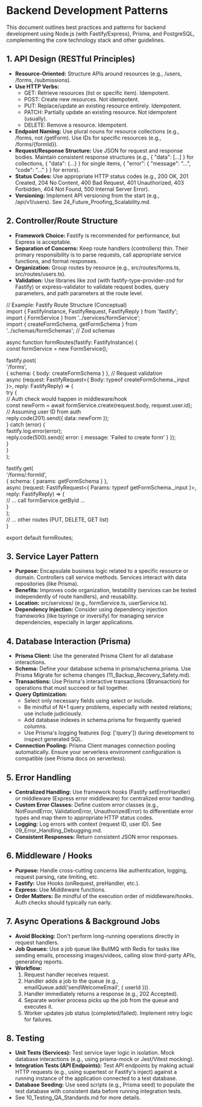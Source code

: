# __Backend Development Patterns__

This document outlines best practices and patterns for backend development using Node\.js \(with Fastify/Express\), Prisma, and PostgreSQL, complementing the core technology stack and other guidelines\.

## __1\. API Design \(RESTful Principles\)__

- __Resource\-Oriented:__ Structure APIs around resources \(e\.g\., /users, /forms, /submissions\)\.
- __Use HTTP Verbs:__
	- GET: Retrieve resources \(list or specific item\)\. Idempotent\.
	- POST: Create new resources\. Not idempotent\.
	- PUT: Replace/update an existing resource entirely\. Idempotent\.
	- PATCH: Partially update an existing resource\. Not idempotent \(usually\)\.
	- DELETE: Remove a resource\. Idempotent\.
- __Endpoint Naming:__ Use plural nouns for resource collections \(e\.g\., /forms, not /getForm\)\. Use IDs for specific resources \(e\.g\., /forms/\{formId\}\)\.
- __Request/Response Structure:__ Use JSON for request and response bodies\. Maintain consistent response structures \(e\.g\., \{ "data": \[\.\.\.\] \} for collections, \{ "data": \{\.\.\.\} \} for single items, \{ "error": \{ "message": "\.\.\.", "code": "\.\.\." \} \} for errors\)\.
- __Status Codes:__ Use appropriate HTTP status codes \(e\.g\., 200 OK, 201 Created, 204 No Content, 400 Bad Request, 401 Unauthorized, 403 Forbidden, 404 Not Found, 500 Internal Server Error\)\.
- __Versioning:__ Implement API versioning from the start \(e\.g\., /api/v1/users\)\. See 24\_Future\_Proofing\_Scalability\.md\.

## __2\. Controller/Route Structure__

- __Framework Choice:__ Fastify is recommended for performance, but Express is acceptable\.
- __Separation of Concerns:__ Keep route handlers \(controllers\) thin\. Their primary responsibility is to parse requests, call appropriate service functions, and format responses\.
- __Organization:__ Group routes by resource \(e\.g\., src/routes/forms\.ts, src/routes/users\.ts\)\.
- __Validation:__ Use libraries like zod \(with fastify\-type\-provider\-zod for Fastify\) or express\-validator to validate request bodies, query parameters, and path parameters at the route level\.

// Example: Fastify Route Structure \(Conceptual\)  
import \{ FastifyInstance, FastifyRequest, FastifyReply \} from 'fastify';  
import \{ FormService \} from '\.\./services/formService';  
import \{ createFormSchema, getFormSchema \} from '\.\./schemas/formSchemas'; // Zod schemas  
  
async function formRoutes\(fastify: FastifyInstance\) \{  
  const formService = new FormService\(\);  
  
  fastify\.post\(  
    '/forms',  
    \{ schema: \{ body: createFormSchema \} \}, // Request validation  
    async \(request: FastifyRequest<\{ Body: typeof createFormSchema\.\_input \}>, reply: FastifyReply\) => \{  
      try \{  
        // Auth check would happen in middleware/hook  
        const newForm = await formService\.create\(request\.body, request\.user\.id\); // Assuming user ID from auth  
        reply\.code\(201\)\.send\(\{ data: newForm \}\);  
      \} catch \(error\) \{  
        fastify\.log\.error\(error\);  
        reply\.code\(500\)\.send\(\{ error: \{ message: 'Failed to create form' \} \}\);  
      \}  
    \}  
  \);  
  
  fastify\.get\(  
    '/forms/:formId',  
     \{ schema: \{ params: getFormSchema \} \},  
    async \(request: FastifyRequest<\{ Params: typeof getFormSchema\.\_input \}>, reply: FastifyReply\) => \{  
       // \.\.\. call formService\.getById \.\.\.  
    \}  
  \);  
  // \.\.\. other routes \(PUT, DELETE, GET list\)  
\}  
  
export default formRoutes;  


## __3\. Service Layer Pattern__

- __Purpose:__ Encapsulate business logic related to a specific resource or domain\. Controllers call service methods\. Services interact with data repositories \(like Prisma\)\.
- __Benefits:__ Improves code organization, testability \(services can be tested independently of route handlers\), and reusability\.
- __Location:__ src/services/ \(e\.g\., formService\.ts, userService\.ts\)\.
- __Dependency Injection:__ Consider using dependency injection frameworks \(like tsyringe or inversify\) for managing service dependencies, especially in larger applications\.

## __4\. Database Interaction \(Prisma\)__

- __Prisma Client:__ Use the generated Prisma Client for all database interactions\.
- __Schema:__ Define your database schema in prisma/schema\.prisma\. Use Prisma Migrate for schema changes \(11\_Backup\_Recovery\_Safety\.md\)\.
- __Transactions:__ Use Prisma's interactive transactions \($transaction\) for operations that must succeed or fail together\.
- __Query Optimization:__
	- Select only necessary fields using select or include\.
	- Be mindful of N\+1 query problems, especially with nested relations; use include judiciously\.
	- Add database indexes in schema\.prisma for frequently queried columns\.
	- Use Prisma's logging features \(log: \['query'\]\) during development to inspect generated SQL\.
- __Connection Pooling:__ Prisma Client manages connection pooling automatically\. Ensure your serverless environment configuration is compatible \(see Prisma docs on serverless\)\.

## __5\. Error Handling__

- __Centralized Handling:__ Use framework hooks \(Fastify setErrorHandler\) or middleware \(Express error middleware\) for centralized error handling\.
- __Custom Error Classes:__ Define custom error classes \(e\.g\., NotFoundError, ValidationError, UnauthorizedError\) to differentiate error types and map them to appropriate HTTP status codes\.
- __Logging:__ Log errors with context \(request ID, user ID\)\. See 09\_Error\_Handling\_Debugging\.md\.
- __Consistent Responses:__ Return consistent JSON error responses\.

## __6\. Middleware / Hooks__

- __Purpose:__ Handle cross\-cutting concerns like authentication, logging, request parsing, rate limiting, etc\.
- __Fastify:__ Use Hooks \(onRequest, preHandler, etc\.\)\.
- __Express:__ Use Middleware functions\.
- __Order Matters:__ Be mindful of the execution order of middleware/hooks\. Auth checks should typically run early\.

## __7\. Async Operations & Background Jobs__

- __Avoid Blocking:__ Don't perform long\-running operations directly in request handlers\.
- __Job Queues:__ Use a job queue like BullMQ with Redis for tasks like sending emails, processing images/videos, calling slow third\-party APIs, generating reports\.
- __Workflow:__
	1. Request handler receives request\.
	2. Handler adds a job to the queue \(e\.g\., emailQueue\.add\('sendWelcomeEmail', \{ userId \}\)\)\.
	3. Handler immediately returns a response \(e\.g\., 202 Accepted\)\.
	4. Separate worker process picks up the job from the queue and executes it\.
	5. Worker updates job status \(completed/failed\)\. Implement retry logic for failures\.

## __8\. Testing__

- __Unit Tests \(Services\):__ Test service layer logic in isolation\. Mock database interactions \(e\.g\., using prisma\-mock or Jest/Vitest mocking\)\.
- __Integration Tests \(API Endpoints\):__ Test API endpoints by making actual HTTP requests \(e\.g\., using supertest or Fastify's inject\) against a running instance of the application connected to a test database\.
- __Database Seeding:__ Use seed scripts \(e\.g\., Prisma seed\) to populate the test database with consistent data before running integration tests\.
- See 10\_Testing\_QA\_Standards\.md for more details\.

